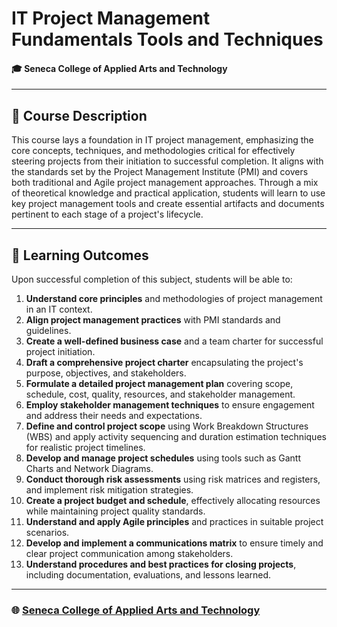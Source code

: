# IT Project Management Fundamentals Tools and Techniques

#### 🎓 Seneca College of Applied Arts and Technology

---

## 📘 Course Description
This course lays a foundation in IT project management, emphasizing the core concepts, techniques, and methodologies critical for effectively steering projects from their initiation to successful completion. It aligns with the standards set by the Project Management Institute (PMI) and covers both traditional and Agile project management approaches. Through a mix of theoretical knowledge and practical application, students will learn to use key project management tools and create essential artifacts and documents pertinent to each stage of a project's lifecycle.

---

## 🎯 Learning Outcomes

Upon successful completion of this subject, students will be able to:

1. **Understand core principles** and methodologies of project management in an IT context.
2. **Align project management practices** with PMI standards and guidelines.
3. **Create a well-defined business case** and a team charter for successful project initiation.
4. **Draft a comprehensive project charter** encapsulating the project's purpose, objectives, and stakeholders.
5. **Formulate a detailed project management plan** covering scope, schedule, cost, quality, resources, and stakeholder management.
6. **Employ stakeholder management techniques** to ensure engagement and address their needs and expectations.
7. **Define and control project scope** using Work Breakdown Structures (WBS) and apply activity sequencing and duration estimation techniques for realistic project timelines.
8. **Develop and manage project schedules** using tools such as Gantt Charts and Network Diagrams.
9. **Conduct thorough risk assessments** using risk matrices and registers, and implement risk mitigation strategies.
10. **Create a project budget and schedule**, effectively allocating resources while maintaining project quality standards.
11. **Understand and apply Agile principles** and practices in suitable project scenarios.
12. **Develop and implement a communications matrix** to ensure timely and clear project communication among stakeholders.
13. **Understand procedures and best practices for closing projects**, including documentation, evaluations, and lessons learned.

---

### 🌐 [Seneca College of Applied Arts and Technology](https://www.senecacollege.ca/)
